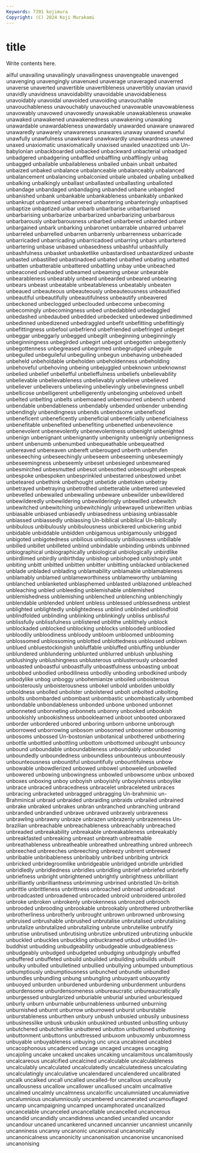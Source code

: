 ```yaml
---
Keywords: 7391 kojimura
Copyright: (C) 2024 Koji Murakami
---
```


# title

Write contents here.



ailful unavailing unavailingly unavailingness unavengeable unavenged unavenging unavengingly
unavenued unaverage unaveraged unaverred unaverse unaverted unavertible unavertibleness unavertibly unavian
unavid unavidly unavidness unavoidability unavoidable unavoidableness unavoidably unavoidal unavoided unavoiding
unavouchable unavouchableness unavouchably unavouched unavowable unavowableness unavowably unavowed unavowedly unawakable
unawakableness unawake unawaked unawakened unawakenedness unawakening unawaking unawardable unawardableness unawardably
unawarded unaware unawared unawaredly unawarely unawareness unawares unaway unawed unawful
unawfully unawfulness unawkward unawkwardly unawkwardness unawned unaxed unaxiomatic unaxiomatically unaxised
unaxled unazotized unb Un-babylonian unbackboarded unbacked unbackward unbacterial unbadged unbadgered
unbadgering unbaffled unbaffling unbafflingly unbag unbagged unbailable unbailableness unbailed unbain
unbait unbaited unbaized unbaked unbalance unbalanceable unbalanceably unbalanced unbalancement unbalancing
unbalconied unbale unbaled unbaling unbalked unbalking unbalkingly unballast unballasted unballasting
unballoted unbandage unbandaged unbandaging unbanded unbane unbangled unbanished unbank unbankable
unbankableness unbankably unbanked unbankrupt unbanned unbannered unbantering unbanteringly unbaptised unbaptize
unbaptized unbar unbarb unbarbarise unbarbarised unbarbarising unbarbarize unbarbarized unbarbarizing unbarbarous
unbarbarously unbarbarousness unbarbed unbarbered unbarded unbare unbargained unbark unbarking unbaronet
unbarrable unbarred unbarrel unbarreled unbarrelled unbarren unbarrenly unbarrenness unbarricade unbarricaded
unbarricading unbarricadoed unbarring unbars unbartered unbartering unbase unbased unbasedness unbashful
unbashfully unbashfulness unbasket unbasketlike unbastardised unbastardized unbaste unbasted unbastilled unbastinadoed
unbated unbathed unbating unbatted unbatten unbatterable unbattered unbattling unbay unbe
unbeached unbeaconed unbeaded unbeamed unbeaming unbear unbearable unbearableness unbearably unbeard
unbearded unbeared unbearing unbears unbeast unbeatable unbeatableness unbeatably unbeaten unbeaued
unbeauteous unbeauteously unbeauteousness unbeautified unbeautiful unbeautifully unbeautifulness unbeautify unbeavered unbeckoned
unbeclogged unbeclouded unbecome unbecoming unbecomingly unbecomingness unbed unbedabbled unbedaggled unbedashed
unbedaubed unbedded unbedecked unbedewed unbedimmed unbedinned unbedizened unbedraggled unbefit unbefitting
unbefittingly unbefittingness unbefool unbefriend unbefriended unbefringed unbeget unbeggar unbeggarly unbegged
unbegilt unbeginning unbeginningly unbeginningness unbegirded unbegirt unbegot unbegotten unbegottenly unbegottenness
unbegreased unbegrimed unbegrudged unbeguile unbeguiled unbeguileful unbeguiling unbegun unbehaving unbeheaded
unbeheld unbeholdable unbeholden unbeholdenness unbeholding unbehoveful unbehoving unbeing unbejuggled unbeknown
unbeknownst unbelied unbelief unbeliefful unbelieffulness unbeliefs unbelievability unbelievable unbelievableness unbelievably
unbelieve unbelieved unbeliever unbelievers unbelieving unbelievingly unbelievingness unbell unbellicose unbelligerent
unbelligerently unbelonging unbeloved unbelt unbelted unbelting unbelts unbemoaned unbemourned unbench
unbend unbendable unbendableness unbendably unbended unbender unbending unbendingly unbendingness unbends
unbendsome unbeneficed unbeneficent unbeneficently unbeneficial unbeneficially unbeneficialness unbenefitable unbenefited unbenefiting
unbenetted unbenevolence unbenevolent unbenevolently unbenevolentness unbenight unbenighted unbenign unbenignant unbenignantly
unbenignity unbenignly unbenignness unbent unbenumb unbenumbed unbequeathable unbequeathed unbereaved unbereaven
unbereft unberouged unberth unberufen unbeseeching unbeseechingly unbeseem unbeseeming unbeseemingly unbeseemingness
unbeseemly unbeset unbesieged unbesmeared unbesmirched unbesmutted unbesot unbesotted unbesought unbespeak
unbespoke unbespoken unbesprinkled unbestarred unbestowed unbet unbeteared unbethink unbethought unbetide
unbetoken unbetray unbetrayed unbetraying unbetrothed unbetterable unbettered unbeveled unbevelled unbewailed
unbewailing unbeware unbewilder unbewildered unbewilderedly unbewildering unbewilderingly unbewilled unbewitch unbewitched
unbewitching unbewitchingly unbewrayed unbewritten unbias unbiasable unbiased unbiasedly unbiasedness unbiasing
unbiassable unbiassed unbiassedly unbiassing Un-biblical unbiblical Un-biblically unbibulous unbibulously unbibulousness
unbickered unbickering unbid unbidable unbiddable unbidden unbigamous unbigamously unbigged unbigoted
unbigotedness unbilious unbiliously unbiliousness unbillable unbilled unbillet unbilleted unbind unbindable
unbinding unbinds unbinned unbiographical unbiographically unbiological unbiologically unbirdlike unbirdlimed unbirdly
unbirthday unbishop unbishoped unbishoply unbit unbiting unbitt unbitted unbitten unbitter
unbitting unblacked unblackened unblade unbladed unblading unblamability unblamable unblamableness unblamably
unblamed unblameworthiness unblameworthy unblaming unblanched unblanketed unblasphemed unblasted unblazoned unbleached
unbleaching unbled unbleeding unblemishable unblemished unblemishedness unblemishing unblenched unblenching unblenchingly
unblendable unblended unblent unbless unblessed unblessedness unblest unblighted unblightedly unblightedness
unblind unblinded unblindfold unblindfolded unblinding unblinking unblinkingly unbliss unblissful unblissfully
unblissfulness unblistered unblithe unblithely unblock unblockaded unblocked unblocking unblocks unblooded
unbloodied unbloodily unbloodiness unbloody unbloom unbloomed unblooming unblossomed unblossoming unblotted
unblottedness unbloused unblown unblued unbluestockingish unbluffable unbluffed unbluffing unblunder unblundered
unblundering unblunted unblurred unblush unblushing unblushingly unblushingness unblusterous unblusterously unboarded
unboasted unboastful unboastfully unboastfulness unboasting unboat unbobbed unbodied unbodiliness unbodily
unboding unbodkined unbody unbodylike unbog unboggy unbohemianize unboiled unboisterous unboisterously
unboisterousness unbokel unbold unbolden unboldly unboldness unbolled unbolster unbolstered unbolt
unbolted unbolting unbolts unbombarded unbombast unbombastic unbombastically unbombed unbondable unbondableness
unbonded unbone unboned unbonnet unbonneted unbonneting unbonnets unbonny unbooked unbookish
unbookishly unbookishness unbooklearned unboot unbooted unboraxed unborder unbordered unbored unboring
unborn unborne unborough unborrowed unborrowing unbosom unbosomed unbosomer unbosoming unbosoms
unbossed Un-bostonian unbotanical unbothered unbothering unbottle unbottled unbottling unbottom unbottomed
unbought unbouncy unbound unboundable unboundableness unboundably unbounded unboundedly unboundedness unboundless
unbounteous unbounteously unbounteousness unbountiful unbountifully unbountifulness unbow unbowable unbowdlerized unbowed
unbowel unboweled unbowelled unbowered unbowing unbowingness unbowled unbowsome unbox unboxed
unboxes unboxing unboy unboyish unboyishly unboyishness unboylike unbrace unbraced unbracedness
unbracelet unbraceleted unbraces unbracing unbracketed unbragged unbragging Un-brahminic un-Brahminical unbraid
unbraided unbraiding unbraids unbrailed unbrained unbrake unbraked unbrakes unbran unbranched
unbranching unbrand unbranded unbrandied unbrave unbraved unbravely unbraveness unbrawling unbrawny
unbraze unbrazen unbrazenly unbrazenness Un-brazilian unbreachable unbreachableness unbreachably unbreached unbreaded
unbreakability unbreakable unbreakableness unbreakably unbreakfasted unbreaking unbreast unbreath unbreathable unbreathableness
unbreatheable unbreathed unbreathing unbred unbreech unbreeched unbreeches unbreeching unbreezy unbrent
unbrewed unbribable unbribableness unbribably unbribed unbribing unbrick unbricked unbridegroomlike unbridgeable
unbridged unbridle unbridled unbridledly unbridledness unbridles unbridling unbrief unbriefed unbriefly
unbriefness unbright unbrightened unbrightly unbrightness unbrilliant unbrilliantly unbrilliantness unbrimming unbrined
unbristled Un-british unbrittle unbrittleness unbrittness unbroached unbroad unbroadcast unbroadcasted unbroadened
unbrocaded unbroid unbroidered unbroiled unbroke unbroken unbrokenly unbrokenness unbronzed unbrooch
unbrooded unbrooding unbrookable unbrookably unbrothered unbrotherlike unbrotherliness unbrotherly unbrought unbrown
unbrowned unbrowsing unbruised unbrushable unbrushed unbrutalise unbrutalised unbrutalising unbrutalize unbrutalized
unbrutalizing unbrute unbrutelike unbrutify unbrutise unbrutised unbrutising unbrutize unbrutized unbrutizing
unbuckle unbuckled unbuckles unbuckling unbuckramed unbud unbudded Un-buddhist unbudding unbudgeability
unbudgeable unbudgeableness unbudgeably unbudged unbudgeted unbudging unbudgingly unbuffed unbuffered unbuffeted
unbuild unbuilded unbuilding unbuilds unbuilt unbulky unbulled unbulletined unbullied unbullying
unbumped unbumptious unbumptiously unbumptiousness unbunched unbundle unbundled unbundles unbundling unbung
unbungling unbuoyant unbuoyantly unbuoyed unburden unburdened unburdening unburdenment unburdens unburdensome
unburdensomeness unbureaucratic unbureaucratically unburgessed unburglarized unburiable unburial unburied unburlesqued unburly
unburn unburnable unburnableness unburned unburning unburnished unburnt unburrow unburrowed unburst
unburstable unburstableness unburthen unbury unbush unbusied unbusily unbusiness unbusinesslike unbusk
unbuskin unbuskined unbusted unbustling unbusy unbutchered unbutcherlike unbuttered unbutton unbuttoned
unbuttoning unbuttonment unbuttons unbuttressed unbuxom unbuxomly unbuxomness unbuyable unbuyableness unbuying
unc unca uncabined uncabled uncacophonous uncadenced uncage uncaged uncages uncaging
uncajoling uncake uncaked uncakes uncaking uncalamitous uncalamitously uncalcareous uncalcified uncalcined
uncalculable uncalculableness uncalculably uncalculated uncalculatedly uncalculatedness uncalculating uncalculatingly uncalculative uncalendared
uncalendered uncalibrated uncalk uncalked uncall uncalled uncalled-for uncallous uncallously uncallousness
uncallow uncallower uncallused uncalm uncalmative uncalmed uncalmly uncalmness uncalorific uncalumniated
uncalumniative uncalumnious uncalumniously uncambered uncamerated uncamouflaged uncamp uncampaigning uncamped uncamphorated
uncanalized uncancelable uncanceled uncancellable uncancelled uncancerous uncandid uncandidly uncandidness uncandied
uncandled uncandor uncandour uncaned uncankered uncanned uncannier uncanniest uncannily uncanniness
uncanny uncanonic uncanonical uncanonically uncanonicalness uncanonicity uncanonisation uncanonise uncanonised uncanonising
